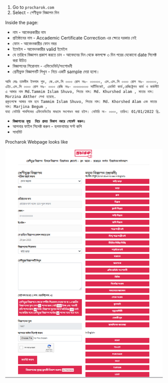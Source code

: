 1. Go to `procharok.com`
2. Select - শেণীভুক্ত বিজ্ঞাপন দিন

Inside the page:
- নাম - আবেদরকারীর নাম
- প্রতিষ্ঠানের নাম - Accademic Certificate Correction এর ক্ষেত্রে দরকার নেই
- ফোন - আবেদনকারীর ফোন নম্বর
- ইমেইল - আবেদনকারীর valid ইমেইল
- যে তারিখে বিজ্ঞাপন প্রকাশ করতে চান - আবেদনের দিন থেকে কমপক্ষে ৩ দিন পরের যেকোনো date সিলেক্ট করা উচিত
- বিজ্ঞাপনের শিরোনাম - এফিডেভিট/সংশোধনী
- শ্রেনীভুক্ত বিজ্ঞাপনটি লিখুন - নিচে একটি sample দেয়া হলো।

```
আমি মোঃ তামমীম ইসলাম শুভ, জে.এস.সি ০০০০ রোল নংঃ- ০০০০০০, এস.এস.সি ০০০০ রোল নংঃ- ০০০০০০, 
এইচ.এস.সি ০০০০ রোল নংঃ- ০০০০ রেজি নংঃ- ০০০০০০০০০ সার্টিফিকেট, এডমিট কার্ড,রেজিষ্ট্রেশন কার্ড ও মার্কসীট 
এ আমার নাম Md.Tammim Islam Shuvo, পিতার নাম: Md. Khurshed alam , মাতার নাম: Morzina Akther লেখা হয়েছে. 
প্রকৃতপক্ষে আমার নাম হবে Tammim Islam Shuvo, পিতার নাম: Md. Khorshed Alam এবং মাতার নাম: Marjina Begum , 
যাহা নোটারি পাবলিকের এফিডেভিটের মাধ্যমে সংশোধন করা হইল। নোটারি নং- ০০০০, তারিখ: 01/01/2022 খ্রি.
```

- **`বিজ্ঞাপনের মূল্য  নিচে প্রদত্ত বিকাশ নম্বরে পেমেন্ট করুন।`**
- আপনার ফাইল সিলেক্ট করুন - হলফনামার সপ্ট কপি
- সাবমিট

Procharok Webpage looks like

![procharok webpage](newspaper_advertisement.PNG)